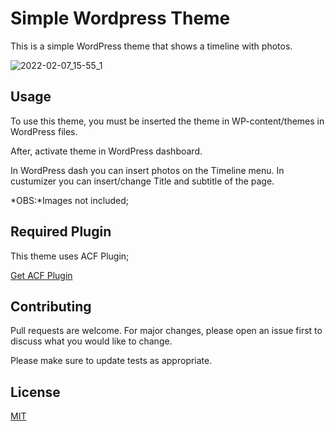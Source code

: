 # Simple Wordpress Theme

This is a simple WordPress theme that shows a timeline with photos.

![2022-02-07_15-55_1](https://user-images.githubusercontent.com/7452278/152853381-4d2fc951-dc2c-4688-86de-0b358b7e2d3f.png)


## Usage

To use this theme, you must be inserted the theme in WP-content/themes in WordPress files.

After, activate theme in WordPress dashboard.

In WordPress dash you can insert photos on the Timeline menu.
In custumizer you can insert/change Title and subtitle of the page.

*OBS:*Images not included;

## Required Plugin

This theme uses ACF Plugin; 

[Get ACF Plugin](https://br.wordpress.org/plugins/advanced-custom-fields/)

## Contributing
Pull requests are welcome. For major changes, please open an issue first to discuss what you would like to change.

Please make sure to update tests as appropriate.

## License
[MIT](https://choosealicense.com/licenses/mit/)

